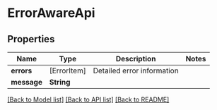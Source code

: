 # ErrorAwareApi

## Properties
Name | Type | Description | Notes
------------ | ------------- | ------------- | -------------
**errors** | [ErrorItem] | Detailed error information | 
**message** | **String** |  | 

[[Back to Model list]](../README.md#documentation-for-models) [[Back to API list]](../README.md#documentation-for-api-endpoints) [[Back to README]](../README.md)

